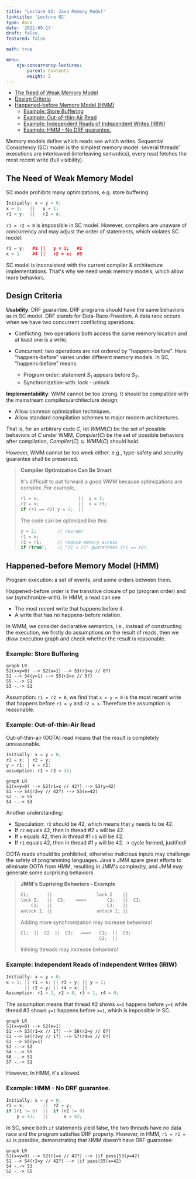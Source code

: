 ```yaml
---
title: "Lecture 02: Java Memory Model"
linktitle: 'Lecture 02'
type: docs
date: '2022-09-13'
draft: false
featured: false

math: true

menu:
    nju-concurrency-lectures:
        parent: Contents
        weight: 2
---
```


- [The Need of Weak Memory Model](#the-need-of-weak-memory-model)
- [Design Criteria](#design-criteria)
- [Happened-before Memory Model (HMM)](#happened-before-memory-model-hmm)
  - [Example: Store Buffering](#example-store-buffering)
  - [Example: Out-of-thin-Air Read](#example-out-of-thin-air-read)
  - [Example: Independent Reads of Independent Writes (IRIW)](#example-independent-reads-of-independent-writes-iriw)
  - [Example: HMM - No DRF guarantee.](#example-hmm---no-drf-guarantee)

Memory models define which reads see which writes. Sequential Consistency (SC) model is the simplest memory model: several threads' executions are interleaved (interleaving semantics), every read fetches the most recent write (full visibility).

## The Need of Weak Memory Model

SC mode prohibits many optimizations, e.g. store buffering

```c++
Initially: x = y = 0;
x = 1;   ||   y = 1;
r1 = y;  ||   r2 = x;
```

`r1 = r2 = 0` is impossible in SC model. However, compilers are unaware of concurrency and may adjust the order of statements, which violates SC model:

```c++
r1 = y;   #1 ||   y = 1;   #2
x = 1     #4 ||   r2 = x;  #3
```

SC model is inconsistent with the current compiler & architecture implementations. That's why we need weak memory models, which allow more behaviors.

## Design Criteria

**Usability**: DRF guarantee. DRF programs should have the same behaviors as in SC model. DRF stands for Data-Race-Freedom. A data race occurs when we have two concurrent conflicting operations.

* Conflicting: two operations both access the same memory location and at least one is a write.

* Concurrent: two operations are not ordered by "happens-before". Here "happens-before" varies under different memory models. In SC, "happens-before" means:
    * Program order: statement $S_1$ appears before $S_2$.
    * Synchronization-with: lock - unlock

**Implementability**: WMM cannot be too strong. It should be compatible with the mainstream compilers/architecture design:

* Allow common optimization techniques.
* Allow standard compilation schemes to major modern architectures.

That is, for an arbitrary code $C$, let $WMM(C)$ be the set of possible behaviors of $C$ under WMM, $Compiler(C)$ be the set of possible behaviors after compilation, $Compiler(C)\subseteq WMM(C)$ should hold.

However, WMM cannot be too week either. e.g., type-safety and security guarantee shall be preserved.

> **Compiler Optimization Can Be Smart**
>
> It's difficult to put forward a good WMM because optimizations are complex. For example,
>
> ```c++
> r1 = x;               ||  y = 2;
> r2 = x;               ||  x = r3;
> if (r1 == r2) y = 2;  ||
> ```
>
> The code can be optimized like this:
>
> ```c++
> y = 2;        // reorder
> r1 = x;
> r2 = r1;      // reduce memory access
> if (true);    // "r2 = r1" guarantees (r1 == r2)
> ```

## Happened-before Memory Model (HMM)

Program execution: a set of events, and some orders between them.

Happened-before order is the transitive closure of po (program order) and sw (synchronize-with). In HMM, a read can see

* The most recent write that happens before it.
* A write that has no happens-before relation.

In WMM, we consider declarative semantics, i.e., instead of constructing the execution, we firstly do assumptions on the result of reads, then we draw execution graph and check whether the result is reasonable.

### Example: Store Buffering

```mermaid
graph LR
S1(x=y=0) --> S2(x=1) --> S3(r1=y // 0?)
S1 --> S4(y=1) --> S5(r2=x // 0?)
S5 -.-> S1
S3 -.-> S1
```

Assumption: `r1 = r2 = 0`, we find that `x = y = 0` is the most recent write that happens before `r1 = y` and `r2 = x`. Therefore the assumption is reasonable.

### Example: Out-of-thin-Air Read

Out-of-thin-air (OOTA) read means that the result is completely unreasonable.

```c++
Initially: x = y = 0;
r1 = x; | r2 = y;
y = r1; | x = r2;
assumption: r1 = r2 = 42;
```

```mermaid
graph LR
S1(x=y=0) --> S2(r1=x // 42?) --> S3(y=42)
S1 --> S4(r2=y // 42?) --> S5(x=42)
S2 -.-> S5
S4 -.-> S3
```

Another understanding:

* Speculation: `r2` should be 42, which means that `y` needs to be 42.
* If `r2` equals 42, then in thread #2 `x` will be 42.
* If `x` equals 42, then in thread #1 `r1` will be 42.
* If `r1` equals 42, then in thread #1 `y` will be 42. -> cycle formed, justified!

OOTA reads should be prohibited, otherwise malicious inputs may challenge the safety of programming languages. Java's JMM spare great efforts to eliminate OOTA from HMM, resulting in JMM's complexity, and JMM may generate some surprising behaviors.

> **JMM's Suprising Behaviors - Example**
>
> ```c++
> C1;       ||                 lock I    ||
> lock I;   ||  C3;    ===>        C1;   ||  C3;
>     C2;   ||                     C2;   ||
> unlock I; ||                 unlock I; ||
> ```
>
> Adding more synchronization may increase behaviors!
>
> ```c++
> C1;  ||  C2  ||  C3;   ===>   C1;  ||  C3;
>                               C2;  ||
> ```
>
> Inlining threads may increase behaviors!

### Example: Independent Reads of Independent Writes (IRIW)

```c++
Initially: x = y = 0;
x = 1; || r1 = x; || r3 = y; || y = 1;
       || r2 = y; || r4 = x; ||
Assumption: r1 = 1, r2 = 0, r3 = 1, r4 = 0;
```

The assumption means that thread #2 shows `x=1` happens before `y=1` while thread #3 shows `y=1` happens before `x=1`, which is impossible in SC.

```mermaid
graph LR
S1(x=y=0) --> S2(x=1)
S1 --> S3(r1=x // 1?) --> S6(r2=y // 0?)
S1 --> S4(r3=y // 1?) --> S7(r4=x // 0?)
S1 --> S5(y=1)
S3 -.-> S2
S4 -.-> S5
S6 -.-> S1
S7 -.-> S1
```

However, In HMM, it's allowed.

### Example: HMM - No DRF guarantee.

```c++
Initially: x = y = 0;
r1 = x;       ||  r2 = y;
if (r1 != 0)  ||  if (r2 != 0)
    y = 42;   ||      x = 42;
```

In SC, since both `if` statements yield false, the two threads have no data race and the program satisfies DRF property. However, in HMM, `r1 = r2 = 42` is possible, demonstrating that HMM doesn't have DRF guarantee:

```mermaid
graph LR
S1(x=y=0) --> S2(r1=x // 42?) --> |if pass|S3(y=42)
S1 --> S4(r2=y // 42?) --> |if pass|S5(x=42)
S4 -.-> S3
S2 -.-> S5
```